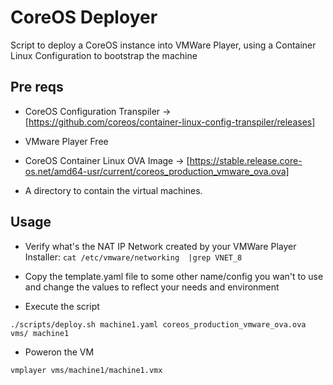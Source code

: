 # CoreOS Deployer

Script to deploy a CoreOS instance into VMWare Player, using a Container Linux Configuration to bootstrap the machine

## Pre reqs

* CoreOS Configuration Transpiler -> [https://github.com/coreos/container-linux-config-transpiler/releases]

* VMware Player Free

* CoreOS Container Linux OVA Image -> [https://stable.release.core-os.net/amd64-usr/current/coreos_production_vmware_ova.ova]

* A directory to contain the virtual machines.

## Usage

* Verify what's the NAT IP Network created by your VMWare Player Installer: `cat /etc/vmware/networking  |grep VNET_8`

* Copy the template.yaml file to some other name/config you wan't to use and change the values to reflect your needs and environment

* Execute the script

```
./scripts/deploy.sh machine1.yaml coreos_production_vmware_ova.ova vms/ machine1
```

* Poweron the VM

```
vmplayer vms/machine1/machine1.vmx
```
